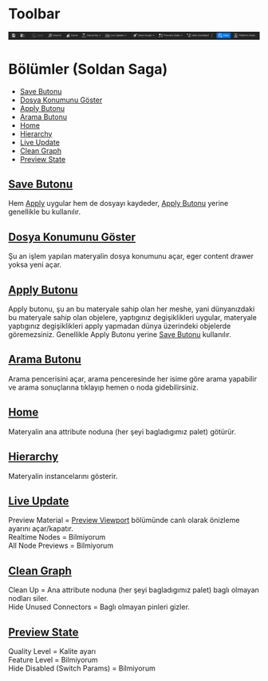 # Toolbar
<img src="../../../Dosyalar/Materyal_Editor_Toolbar.jpg">



# Bölümler (Soldan Saga)

* [Save Butonu](#save-butonu)
* [Dosya Konumunu Göster](#dosya-konumunu-g%C3%B6ster)
* [Apply Butonu](#apply-butonu)
* [Arama Butonu](#arama-butonu)
* [Home](#home)
* [Hierarchy](#hierarchy)
* [Live Update](#live-update)
* [Clean Graph](#clean-graph)
* [Preview State](#preview-state)




## [Save Butonu]()
Hem [Apply](#apply-butonu) uygular hem de dosyayı kaydeder, [Apply Butonu](#apply-butonu) yerine genellikle bu kullanılır.

## [Dosya Konumunu Göster]()
Şu an işlem yapılan materyalin dosya konumunu açar, eger content drawer yoksa yeni açar.

## [Apply Butonu]()
Apply butonu, şu an bu materyale sahip olan her meshe, yani dünyanızdaki bu materyale sahip olan objelere, yaptıgınız degişiklikleri uygular, materyale yaptıgınız degişiklikleri apply yapmadan dünya üzerindeki objelerde göremezsiniz. Genellikle Apply Butonu yerine [Save Butonu](#save-butonu) kullanılır.

## [Arama Butonu]()
Arama pencerisini açar, arama penceresinde her isime göre arama yapabilir ve arama sonuçlarına tıklayıp hemen o noda gidebilirsiniz.

## [Home]()
Materyalin ana attribute noduna (her şeyi bagladıgımız palet) götürür.

## [Hierarchy]()
Materyalin instancelarını gösterir.

## [Live Update]()
Preview Material = [Preview Viewport](../Preview%20Viewport) bölümünde canlı olarak önizleme ayarını açar/kapatır.
<br>
Realtime Nodes = Bilmiyorum
<br>
All Node Previews = Bilmiyorum

## [Clean Graph]()
Clean Up = Ana attribute noduna (her şeyi bagladıgımız palet) baglı olmayan nodları siler.
<br>
Hide Unused Connectors = Baglı olmayan pinleri gizler.

## [Preview State]()
Quality Level = Kalite ayarı
<br>
Feature Level = Bilmiyorum
<br>
Hide Disabled (Switch Params) = Bilmiyorum
